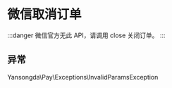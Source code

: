 # 微信取消订单

:::danger
微信官方无此 API，请调用 close 关闭订单。
:::

## 异常

Yansongda\Pay\Exceptions\InvalidParamsException

